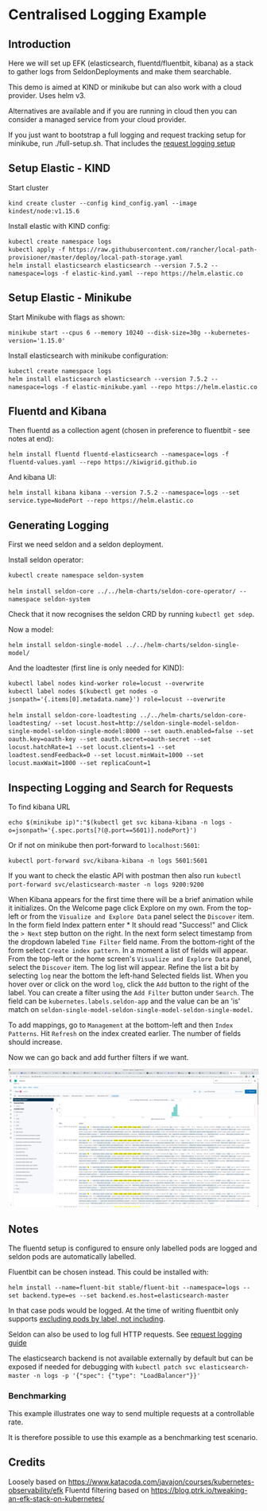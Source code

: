 # Centralised Logging Example

## Introduction

Here we will set up EFK (elasticsearch, fluentd/fluentbit, kibana) as a stack to gather logs from SeldonDeployments and make them searchable.

This demo is aimed at KIND or minikube but can also work with a cloud provider. Uses helm v3.

Alternatives are available and if you are running in cloud then you can consider a managed service from your cloud provider.

If you just want to bootstrap a full logging and request tracking setup for minikube, run ./full-setup.sh. That includes the [request logging setup](./request-logging/README.md)

## Setup Elastic - KIND

Start cluster

```
kind create cluster --config kind_config.yaml --image kindest/node:v1.15.6
```

Install elastic with KIND config:

```
kubectl create namespace logs
kubectl apply -f https://raw.githubusercontent.com/rancher/local-path-provisioner/master/deploy/local-path-storage.yaml
helm install elasticsearch elasticsearch --version 7.5.2 --namespace=logs -f elastic-kind.yaml --repo https://helm.elastic.co
```

## Setup Elastic - Minikube

Start Minikube with flags as shown:

```
minikube start --cpus 6 --memory 10240 --disk-size=30g --kubernetes-version='1.15.0'
```

Install elasticsearch with minikube configuration:

```
kubectl create namespace logs
helm install elasticsearch elasticsearch --version 7.5.2 --namespace=logs -f elastic-minikube.yaml --repo https://helm.elastic.co
```

## Fluentd and Kibana

Then fluentd as a collection agent (chosen in preference to fluentbit - see notes at end):

```
helm install fluentd fluentd-elasticsearch --namespace=logs -f fluentd-values.yaml --repo https://kiwigrid.github.io
```

And kibana UI:

```
helm install kibana kibana --version 7.5.2 --namespace=logs --set service.type=NodePort --repo https://helm.elastic.co
```

## Generating Logging

First we need seldon and a seldon deployment.

Install seldon operator:

```
kubectl create namespace seldon-system

helm install seldon-core ../../helm-charts/seldon-core-operator/ --namespace seldon-system
```

Check that it now recognises the seldon CRD by running `kubectl get sdep`.

Now a model:

```
helm install seldon-single-model ../../helm-charts/seldon-single-model/
```

And the loadtester (first line is only needed for KIND):

```
kubectl label nodes kind-worker role=locust --overwrite
kubectl label nodes $(kubectl get nodes -o jsonpath='{.items[0].metadata.name}') role=locust --overwrite

helm install seldon-core-loadtesting ../../helm-charts/seldon-core-loadtesting/ --set locust.host=http://seldon-single-model-seldon-single-model-seldon-single-model:8000 --set oauth.enabled=false --set oauth.key=oauth-key --set oauth.secret=oauth-secret --set locust.hatchRate=1 --set locust.clients=1 --set loadtest.sendFeedback=0 --set locust.minWait=1000 --set locust.maxWait=1000 --set replicaCount=1
```

## Inspecting Logging and Search for Requests

To find kibana URL

```
echo $(minikube ip)":"$(kubectl get svc kibana-kibana -n logs -o=jsonpath='{.spec.ports[?(@.port==5601)].nodePort}')
```
Or if not on minikube then port-forward to `localhost:5601`:
```
kubectl port-forward svc/kibana-kibana -n logs 5601:5601
```

If you want to check the elastic API with postman then also run `kubectl port-forward svc/elasticsearch-master -n logs 9200:9200`

When Kibana appears for the first time there will be a brief animation while it initializes.
On the Welcome page click Explore on my own.
From the top-left or from the `Visualize and Explore Data` panel select the `Discover` item.
In the form field Index pattern enter *
It should read "Success!" and Click the `> Next` step button on the right.
In the next form select timestamp from the dropdown labeled `Time Filter` field name.
From the bottom-right of the form select `Create index pattern`.
In a moment a list of fields will appear.
From the top-left or the home screen's `Visualize and Explore Data` panel, select the `Discover` item.
The log list will appear.
Refine the list a bit by selecting `log` near the bottom the left-hand Selected fields list.
When you hover over or click on the word `log`, click the `Add` button to the right of the label.
You can create a filter using the `Add Filter` button under `Search`. The field can be `kubernetes.labels.seldon-app` and the value can be an 'is' match on `seldon-single-model-seldon-single-model-seldon-single-model`.

To add mappings, go to `Management` at the bottom-left and then `Index Patterns`. Hit `Refresh` on the index created earlier. The number of fields should increase.

Now we can go back and add further filters if we want.

![picture](./kibana-custom-search.png)

## Notes

The fluentd setup is configured to ensure only labelled pods are logged and seldon pods are automatically labelled.

Fluentbit can be chosen instead. This could be installed with:

```
helm install --name=fluent-bit stable/fluent-bit --namespace=logs --set backend.type=es --set backend.es.host=elasticsearch-master
```

In that case pods would be logged. At the time of writing fluentbit only supports [excluding pods by label, not including](https://github.com/fluent/fluent-bit/issues/737).

Seldon can also be used to log full HTTP requests. See [request logging guide](./request-logging/README.md)

The elasticsearch backend is not available externally by default but can be exposed if needed for debugging with `kubectl patch svc elasticsearch-master -n logs -p '{"spec": {"type": "LoadBalancer"}}'`

### Benchmarking

This example illustrates one way to send multiple requests at a controllable rate.

It is therefore possible to use this example as a benchmarking test scenario.

## Credits

Loosely based on https://www.katacoda.com/javajon/courses/kubernetes-observability/efk
Fluentd filtering based on https://blog.ptrk.io/tweaking-an-efk-stack-on-kubernetes/
